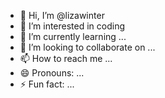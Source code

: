 - 👋 Hi, I’m @lizawinter
- 👀 I’m interested in coding
- 🌱 I’m currently learning ...
- 💞️ I’m looking to collaborate on ...
- 📫 How to reach me ...
- 😄 Pronouns: ...
- ⚡ Fun fact: ...

<!---
lizawinter/lizawinter is a ✨ special ✨ repository because its `README.md` (this file) appears on your GitHub profile.
You can click the Preview link to take a look at your changes.
--->
